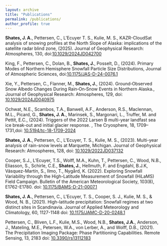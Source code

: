 ```yaml
---
layout: archive
title: "Publications"
permalink: /publications/
author_profile: true
---
```

**Shates, J. A.**, Pettersen, C., L’Ecuyer T. S., Kulie, M. S., KAZR-CloudSat analysis of
snowing profiles at the North Slope of Alaska: implications of the satellite radar blind
zone, (2025). Journal of Geophysical Research: Atmospheres, 130, doi:[10.1029/2024JD042700](https://agupubs.onlinelibrary.wiley.com/doi/10.1029/2024JD042700)


King, F., Pettersen, C., Dolan, B., **Shates, J.**, Posselt, D., (2024). Primary Modes of Northern
Hemisphere Snowfall Particle Size Distributions, Journal of Atmospheric Sciences, doi:[10.1175/JAS-D-24-0076.1](https://doi.org/10.1175/JAS-D-24-0076.1)



Xie, Y., Pettersen, C., Flanner, M., **Shates, J.**, (2024). Ground‐Observed Snow Albedo Changes During Rain‐On‐Snow Events in Northern Alaska., Journal of Geophysical Research: Atmospheres, 129, doi: [10.1029/2024JD040975](https://doi.org/10.1029/2024JD040975)



Ochwat, N.E., Scambos, T.A., Banwell, A.F., Anderson, R.S., Maclennan, M.L., Picard, G., **Shates, J. A.**, Marinsek, S., Margonari, L., Truffer, M. and Pettit, E.C., (2024). Triggers of the 2022 Larsen B multi-year landfast sea ice break-out and initial glacier response. , The Cryosphere, 18, 1709–1731,doi: [10.5194/tc-18-1709-2024](https://tc.copernicus.org/articles/18/1709/2024/)



**Shates, J. A.**, Pettersen, C., L’Ecuyer, T. S., Kulie, M. S., (2023). Multi-year analysis of rain-snow levels at Marquette, Michigan. Journal of Geophysical Research: Atmospheres, 128, doi: [10.1029/2022JD037132](https://doi.org/10.1029/2022JD037132)



Cooper, S.J., L’Ecuyer, T.S., Wolff, M.A., Kuhn, T., Pettersen, C., Wood, N.B., Eliasson, S., Schirle, C.E., **Shates, J.**, Hellmuth, F. and Engdahl, B.J.K, Vásquez-Martín, S., Ilmo, T., Nygård, K. (2022). Exploring Snowfall Variability through the High-Latitude Measurement of Snowfall (HiLaMS) Field Campaign. Bulletin of the American Meteorological Society, 103(8), E1762-E1780. doi: [10.1175/BAMS-D-21-0007.1](https://doi.org/10.1175/BAMS-D-21-0007.1)

**Shates, J. A.**, Pettersen, C., L’Ecuyer, T. S., Cooper, S. J., Kulie, M. S., & Wood, N. B., (2021). High-latitude precipitation: Snowfall regimes at two distinct sites in Scandinavia. Journal of Applied Meteorology and Climatology, 60, 1127-1148 doi: [10.1175/JAMC-D-20-0248.1](https://doi.org/10.1175/JAMC-D-20-0248.1)

Pettersen, C., Bliven, L.F., Kulie, M.S., Wood, N.B., **Shates, J.A.**, Anderson, J., Mateling, M.E., Petersen, W.A., von Lerber, A., and Wolff, D.B., (2021). The Precipitation Imaging Package: Phase Partitioning Capabilities. Remote Sensing, 13, 2183 doi: [10.3390/rs13112183](https://www.mdpi.com/2072-4292/13/11/2183)
